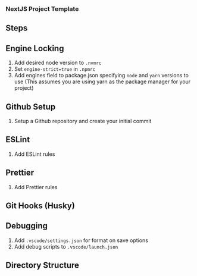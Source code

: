 ### NextJS Project Template

## Steps

## Engine Locking

1. Add desired node version to `.nvmrc`
2. Set `engine-strict=true` in `.npmrc`
3. Add engines field to package.json specifying `node` and `yarn` versions to use (This assumes you are using yarn as the package manager for your project)

## Github Setup

1. Setup a Github repository and create your initial commit

## ESLint

1. Add ESLint rules

## Prettier

1. Add Prettier rules

## Git Hooks (Husky)

## Debugging

1. Add `.vscode/settings.json` for format on save options
2. Add debug scripts to `.vscode/launch.json`

## Directory Structure

